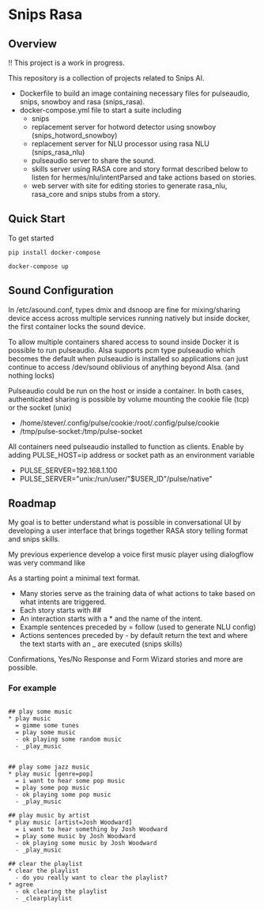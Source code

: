 # Snips Rasa

## Overview

!! This project is a work in progress. 

This repository is a collection of projects related to Snips AI.

- Dockerfile to build an image containing necessary files for pulseaudio, snips, snowboy and rasa (snips_rasa). 
- docker-compose.yml file to start a suite including 
    - snips
    - replacement server for hotword detector using snowboy (snips_hotword_snowboy)
    - replacement server for NLU processor using rasa NLU (snips_rasa_nlu)
    - pulseaudio server to share the sound.
    - skills server using RASA core and story format described below to listen for hermes/nlu/intentParsed and take actions based on stories.
    - web server with site for editing stories to generate rasa_nlu, rasa_core and snips stubs from a story.
    
## Quick Start

To get started 

```pip install docker-compose```

```docker-compose up```

    
## Sound Configuration

In /etc/asound.conf, types dmix and dsnoop are fine for mixing/sharing device access across multiple services running natively but inside docker, the first container locks the sound device.

To allow multiple containers shared access to sound inside Docker it is possible to run pulseaudio.
Alsa supports pcm type pulseaudio which becomes the default when pulseaudio is installed so applications can just continue to access /dev/sound oblivious of anything beyond Alsa. (and nothing locks)

Pulseaudio could be run on the host or inside a container. In both cases, authenticated sharing is possible by volume mounting the cookie file (tcp) or the socket (unix)

 - /home/stever/.config/pulse/cookie:/root/.config/pulse/cookie
 - /tmp/pulse-socket:/tmp/pulse-socket 

All containers need pulseaudio installed to function as clients.
Enable by adding PULSE_HOST=ip address or socket path as an environment variable

- PULSE_SERVER=192.168.1.100
- PULSE_SERVER="unix:/run/user/"$USER_ID"/pulse/native"


    
## Roadmap

My goal is to better understand what is possible in conversational UI by developing a user interface that
brings together RASA story telling format and snips skills.

My previous experience develop a voice first music player using dialogflow was very command like

As a starting point a minimal text format.

- Many stories serve as the training data of what actions to take based on what intents are triggered.
- Each story starts with ##
- An interaction starts with a * and the name of the intent.
- Example sentences preceded by = follow (used to generate NLU config)
- Actions sentences preceded by - by default return the text and where the text starts with an _ are executed (snips skills)


Confirmations, Yes/No Response and Form Wizard stories and more are possible.



### For example
```

## play some music
* play music
  = gimme some tunes
  = play some music
  - ok playing some random music
  - _play_music
  

## play some jazz music
* play music [genre=pop]
  = i want to hear some pop music
  = play some pop music
  - ok playing some pop music
  - _play_music

## play music by artist
* play music [artist=Josh Woodward]
  = i want to hear something by Josh Woodward
  = play some music by Josh Woodward
  - ok playing some music by Josh Woodward
  - _play_music

## clear the playlist
* clear the playlist
  - do you really want to clear the playlist?
* agree
  - ok clearing the playlist
  - _clearplaylist

```


